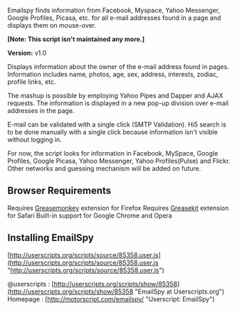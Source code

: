 Emailspy finds information from Facebook, Myspace, Yahoo Messenger, Google Profiles, Picasa, etc. for all e-mail addresses found in a page and displays them on mouse-over.

**[Note: This script isn't maintained any more.]**

**Version:** v1.0

Displays information about the owner of the e-mail address found in pages. Information includes name, photos, age, sex, address, interests, zodiac, profile links, etc.

The mashup is possible by employing Yahoo Pipes and Dapper and AJAX requests.
The information is displayed in a new pop-up division over e-mail addresses in the page.

E-mail can be validated with a single click (SMTP Validation).
Hi5 search is to be done manually with a single click because information isn't visible without logging in.

For now, the script looks for information in Facebook, MySpace, Google Profiles, Google Picasa, Yahoo Messenger, Yahoo Profiles(Pulse) and Flickr. Other networks and guessing mechanism will be added on future.

## Browser Requirements

Requires [Greasemonkey](https://addons.mozilla.org/en-US/firefox/addon/greasemonkey/ "Install Greasemonkey for Firefox!") extension for Firefox
Requires [Greasekit](http://8-p.info/greasekit/ "Install Greasekit for Safari!") extension for Safari
Built-in support for Google Chrome and Opera

## Installing EmailSpy

[http://userscripts.org/scripts/source/85358.user.js](http://userscripts.org/scripts/source/85358.user.js "http://userscripts.org/scripts/source/85358.user.js")

@userscripts : [http://userscripts.org/scripts/show/85358](http://userscripts.org/scripts/show/85358 "EmailSpy at Userscripts.org")  
Homepage : [http://motorscript.com/emailspy/ "Userscript: EmailSpy")
